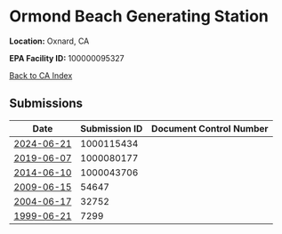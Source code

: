 # Ormond Beach Generating Station

**Location:** Oxnard, CA

**EPA Facility ID:** 100000095327

[Back to CA Index](../../index.md)

## Submissions

| Date | Submission ID | Document Control Number |
|------|--------------|-------------------------|
| [2024-06-21](submissions/1000115434.md) | 1000115434 |  |
| [2019-06-07](submissions/1000080177.md) | 1000080177 |  |
| [2014-06-10](submissions/1000043706.md) | 1000043706 |  |
| [2009-06-15](submissions/54647.md) | 54647 |  |
| [2004-06-17](submissions/32752.md) | 32752 |  |
| [1999-06-21](submissions/7299.md) | 7299 |  |
